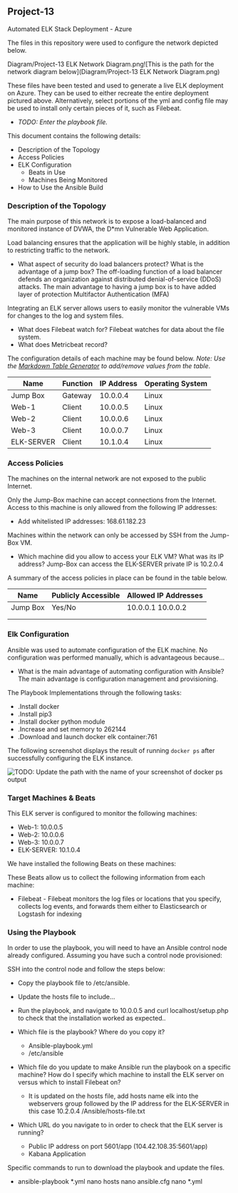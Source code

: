 ## Project-13
Automated ELK Stack Deployment - Azure

The files in this repository were used to configure the network depicted below.

Diagram/Project-13 ELK Network Diagram.png![This is the path for the network diagram below](Diagram/Project-13 ELK Network Diagram.png)

These files have been tested and used to generate a live ELK deployment on Azure. They can be used to either recreate the entire deployment pictured above. Alternatively, select portions of the yml and config file may be used to install only certain pieces of it, such as Filebeat.

  - _TODO: Enter the playbook file._

This document contains the following details:
- Description of the Topology
- Access Policies
- ELK Configuration
  - Beats in Use
  - Machines Being Monitored
- How to Use the Ansible Build


### Description of the Topology

The main purpose of this network is to expose a load-balanced and monitored instance of DVWA, the D*mn Vulnerable Web Application.

Load balancing ensures that the application will be highly stable, in addition to restricting traffic to the network.
- What aspect of security do load balancers protect? What is the advantage of a jump box?
    The off-loading function of a load balancer defends an organization against distributed denial-of-service (DDoS) attacks. The main advantage to having a jump box is to have added layer of protection Multifactor Authentication (MFA)

Integrating an ELK server allows users to easily monitor the vulnerable VMs for changes to the log and system files.
- What does Filebeat watch for?
    Filebeat watches for data about the file system.
- What does Metricbeat record?


The configuration details of each machine may be found below.
_Note: Use the [Markdown Table Generator](http://www.tablesgenerator.com/markdown_tables) to add/remove values from the table_.

| Name       | Function | IP Address | Operating System |
|------------|----------|------------|------------------|
| Jump Box   | Gateway  | 10.0.0.4   | Linux            |
| Web-1      | Client   | 10.0.0.5   | Linux            |
| Web-2      | Client   | 10.0.0.6   | Linux            |
| Web-3      | Client   | 10.0.0.7   | Linux            |
| ELK-SERVER | Client   | 10.1.0.4   | Linux            |

### Access Policies

The machines on the internal network are not exposed to the public Internet.

Only the Jump-Box machine can accept connections from the Internet. Access to this machine is only allowed from the following IP addresses:
- Add whitelisted IP addresses:
    168.61.182.23

Machines within the network can only be accessed by SSH from the Jump-Box VM.
- Which machine did you allow to access your ELK VM? What was its IP address?
    Jump-Box can access the ELK-SERVER private IP is 10.2.0.4

A summary of the access policies in place can be found in the table below.

| Name     | Publicly Accessible | Allowed IP Addresses |
|----------|---------------------|----------------------|
| Jump Box | Yes/No              | 10.0.0.1 10.0.0.2    |
|          |                     |                      |
|          |                     |                      |

### Elk Configuration

Ansible was used to automate configuration of the ELK machine. No configuration was performed manually, which is advantageous because...
- What is the main advantage of automating configuration with Ansible?
    The main advantage is configuration management and provisioning.

The Playbook Implementations through the following tasks:  
  - .Install docker
  - .Install pip3
  - .Install docker python module
  - .Increase and set memory to 262144
  - .Download and launch docker elk container:761

The following screenshot displays the result of running `docker ps` after successfully configuring the ELK instance.

![TODO: Update the path with the name of your screenshot of docker ps output](Images/docker_ps_output.png)

### Target Machines & Beats
This ELK server is configured to monitor the following machines:
  - Web-1: 10.0.0.5
  - Web-2: 10.0.0.6
  - Web-3: 10.0.0.7
  - ELK-SERVER: 10.1.0.4


We have installed the following Beats on these machines:

These Beats allow us to collect the following information from each machine:
- Filebeat - Filebeat monitors the log files or locations that you specify, collects log events, and forwards them either to Elasticsearch or Logstash for indexing

### Using the Playbook
In order to use the playbook, you will need to have an Ansible control node already configured. Assuming you have such a control node provisioned:

SSH into the control node and follow the steps below:
- Copy the playbook file to /etc/ansible.
- Update the hosts file to include...
- Run the playbook, and navigate to 10.0.0.5 and curl localhost/setup.php to check that the installation worked as expected..


- Which file is the playbook? Where do you copy it?
    - Ansible-playbook.yml
    - /etc/ansible
- Which file do you update to make Ansible run the playbook on a specific machine? How do I specify which machine to install the ELK server on versus which to install Filebeat on?
    - It is updated on the hosts file, add hosts name elk into the webservers group followed by the IP address for the ELK-SERVER in this case 10.2.0.4 /Ansible/hosts-file.txt
- Which URL do you navigate to in order to check that the ELK server is running?
    - Public IP address on port 5601/app (104.42.108.35:5601/app)
    - Kabana Application

Specific commands to run to download the playbook and update the files.
- ansible-playbook *.yml nano hosts nano ansible.cfg nano *.yml

